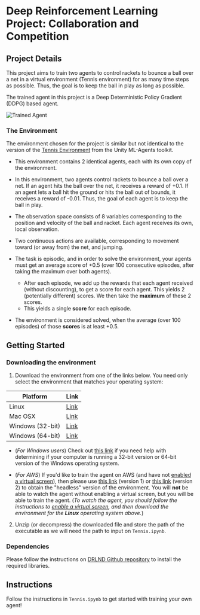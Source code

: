 [//]: # (Image References)

[image1]: https://user-images.githubusercontent.com/10624937/42135623-e770e354-7d12-11e8-998d-29fc74429ca2.gif "Trained Agent"

# Deep Reinforcement Learning Project: Collaboration and Competition

## Project Details
This project aims to train two agents to control rackets to bounce a ball over a net in a virtual environment (Tennis environment) for as many time steps as possible. Thus, the goal is to keep the ball in play as long as possible.

The trained agent in this project is a Deep Deterministic Policy Gradient (DDPG) based agent.

![Trained Agent][image1]
### The Environment
The environment chosen for the project is similar but not identical to the version of the  [Tennis Environment](https://github.com/Unity-Technologies/ml-agents/blob/master/docs/Learning-Environment-Examples.md#tennis)  from the Unity ML-Agents toolkit.
* This environment contains 2 identical agents, each with its own copy of the environment.  

* In this environment, two agents control rackets to bounce a ball over a net. If an agent hits the ball over the net, it receives a reward of +0.1.  If an agent lets a ball hit the ground or hits the ball out of bounds, it receives a reward of -0.01.  Thus, the goal of each agent is to keep the ball in play.

- The observation space consists of 8 variables corresponding to the position and velocity of the ball and racket. Each agent receives its own, local observation. 
-  Two continuous actions are available, corresponding to movement toward (or away from) the net, and jumping. 

- The task is episodic, and in order to solve the environment, your agents must get an average score of +0.5 (over 100 consecutive episodes, after taking the maximum over both agents). 

	- After each episode, we add up the rewards that each agent received (without discounting), to get a score for each agent. This yields 2 (potentially different) scores. We then take the **maximum** of these 2 scores.
	- This yields a single **score** for each episode.

- The environment is considered solved, when the average (over 100 episodes) of those **scores** is at least +0.5. 

## Getting Started
### Downloading the environment
1. Download the environment from one of the links below. You need only select the environment that matches your operating system:

Platform | Link
-------- | -----
Linux             | [Link](https://s3-us-west-1.amazonaws.com/udacity-drlnd/P3/Tennis/Tennis_Linux.zip)
Mac OSX           | [Link](https://s3-us-west-1.amazonaws.com/udacity-drlnd/P3/Tennis/Tennis.app.zip)
Windows (32-bit)  | [Link](https://s3-us-west-1.amazonaws.com/udacity-drlnd/P3/Tennis/Tennis_Windows_x86.zip)
Windows (64-bit)  | [Link](https://s3-us-west-1.amazonaws.com/udacity-drlnd/P3/Tennis/Tennis_Windows_x86_64.zip)
    
* (_For Windows users_) Check out [this link](https://support.microsoft.com/en-us/help/827218/how-to-determine-whether-a-computer-is-running-a-32-bit-version-or-64) if you need help with determining if your computer is running a 32-bit version or 64-bit version of the Windows operating system.

* (_For AWS_) If you'd like to train the agent on AWS (and have not [enabled a virtual screen](https://github.com/Unity-Technologies/ml-agents/blob/master/docs/Training-on-Amazon-Web-Service.md)), then please use [this link](https://s3-us-west-1.amazonaws.com/udacity-drlnd/P2/Reacher/one_agent/Reacher_Linux_NoVis.zip) (version 1) or [this link](https://s3-us-west-1.amazonaws.com/udacity-drlnd/P2/Reacher/Reacher_Linux_NoVis.zip) (version 2) to obtain the "headless" version of the environment.  You will **not** be able to watch the agent without enabling a virtual screen, but you will be able to train the agent.  (_To watch the agent, you should follow the instructions to [enable a virtual screen](https://github.com/Unity-Technologies/ml-agents/blob/master/docs/Training-on-Amazon-Web-Service.md), and then download the environment for the **Linux** operating system above._)

2. Unzip (or decompress) the downloaded file and store the path of the executable as we will need the path to input on `Tennis.ipynb`. 
### Dependencies
Please follow the instructions on [DRLND Github repository](https://github.com/udacity/deep-reinforcement-learning#dependencies) to install the required libraries.
## Instructions
Follow the instructions in `Tennis.ipynb` to get started with training your own agent!
